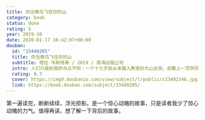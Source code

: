 ```yaml
---
title: 你当像鸟飞往你的山
category: book
status: done
rating: 5
year: 2019-10
date: 2020-01-17 16:42:07+08:00
douban:
  id: "33440205"
  title: 你当像鸟飞往你的山
  subtitle: 塔拉·韦斯特弗 / 2019 / 南海出版公司
  intro: 人们只看到我的与众不同：一个十七岁前从未踏入教室的大山女孩，却戴上一顶学历的高帽，熠熠生辉。只有我知道自己的真面目：我来自一个极少有人能想象的家庭。我的童年由垃圾场的废铜烂铁铸成，那里没有读书声，只有起重机的轰鸣。不上学，不就医，是父亲要我们坚持的忠诚与真理。父亲不允许我们拥有自己的声音，我们的意志是他眼中的恶魔。哈佛大学，剑桥大学，哲学硕士，历史博士……我知道，像我这样从垃圾堆里爬出来的无知女孩，能取得如今的成就，应当感激涕零才对。但我丝毫提不起热情。我曾怯懦、崩溃、自我怀疑，内心里有什么东西腐烂了，恶臭熏天。直到我逃离大山，打开另一个世界。那是教育给我的新世界，那是我生命的无限可能。
  rating: 8.7
  cover: https://img9.doubanio.com/view/subject/l/public/s33492346.jpg
  link: https://book.douban.com/subject/33440205/
---
```


第一遍读完，断断续续，浮光掠影。是一个惊心动魄的故事，只是读者我少了惊心动魄的力气。值得再读，想了解一下背后的故事。
